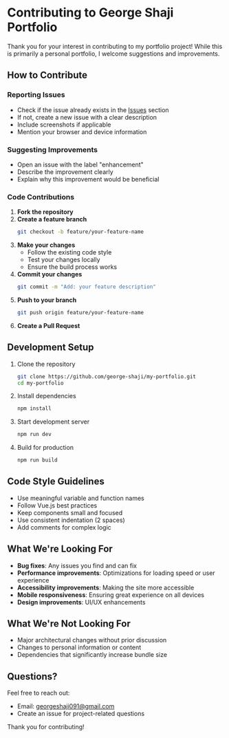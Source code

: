 # Contributing to George Shaji Portfolio

Thank you for your interest in contributing to my portfolio project! While this is primarily a personal portfolio, I welcome suggestions and improvements.

## How to Contribute

### Reporting Issues
- Check if the issue already exists in the [Issues](https://github.com/george-shaji/my-portfolio/issues) section
- If not, create a new issue with a clear description
- Include screenshots if applicable
- Mention your browser and device information

### Suggesting Improvements
- Open an issue with the label "enhancement"
- Describe the improvement clearly
- Explain why this improvement would be beneficial

### Code Contributions
1. **Fork the repository**
2. **Create a feature branch**
   ```bash
   git checkout -b feature/your-feature-name
   ```
3. **Make your changes**
   - Follow the existing code style
   - Test your changes locally
   - Ensure the build process works
4. **Commit your changes**
   ```bash
   git commit -m "Add: your feature description"
   ```
5. **Push to your branch**
   ```bash
   git push origin feature/your-feature-name
   ```
6. **Create a Pull Request**

## Development Setup

1. Clone the repository
   ```bash
   git clone https://github.com/george-shaji/my-portfolio.git
   cd my-portfolio
   ```

2. Install dependencies
   ```bash
   npm install
   ```

3. Start development server
   ```bash
   npm run dev
   ```

4. Build for production
   ```bash
   npm run build
   ```

## Code Style Guidelines

- Use meaningful variable and function names
- Follow Vue.js best practices
- Keep components small and focused
- Use consistent indentation (2 spaces)
- Add comments for complex logic

## What We're Looking For

- **Bug fixes**: Any issues you find and can fix
- **Performance improvements**: Optimizations for loading speed or user experience
- **Accessibility improvements**: Making the site more accessible
- **Mobile responsiveness**: Ensuring great experience on all devices
- **Design improvements**: UI/UX enhancements

## What We're Not Looking For

- Major architectural changes without prior discussion
- Changes to personal information or content
- Dependencies that significantly increase bundle size

## Questions?

Feel free to reach out:
- Email: georgeshaji091@gmail.com
- Create an issue for project-related questions

Thank you for contributing!
